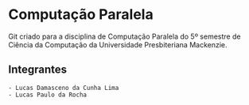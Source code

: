 # Computação Paralela

 Git criado para a disciplina de Computação Paralela do 5º semestre de Ciência da Computação da Universidade Presbiteriana Mackenzie.

## Integrantes

 ```
 - Lucas Damasceno da Cunha Lima
 - Lucas Paulo da Rocha
 ```

